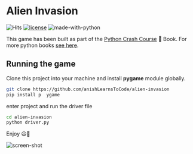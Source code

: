 # Alien Invasion 

![Hits](https://hits.seeyoufarm.com/api/count/incr/badge.svg?url=https://github.com/anishLearnsToCode/alien-invasion)
[![license](https://img.shields.io/badge/LICENSE-MIT-<COLOR>.svg)](LICENSE)
![made-with-python](https://img.shields.io/badge/Made%20with-Python-1f425f.svg)

This game has been built as part of the 
[Python Crash Course](https://github.com/anishLearnsToCode/books/blob/master/python/python-crash-course.pdf) 📘 Book. 
For more python books [see here](https://github.com/anishLearnsToCode/books/tree/master/python).

## Running the game
Clone this project into your machine and install __pygame__ module globally.
```bash
git clone https://github.com/anishLearnsToCode/alien-invasion
pip install p  ygame
``` 

enter project and run the driver  file
```bash
cd alien-invasion
python driver.py 
```

Enjoy 😃👾

![screen-shot](alien-invasion.gif)
